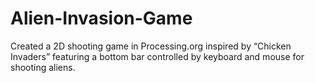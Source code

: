 # Alien-Invasion-Game
Created a 2D shooting game in Processing.org inspired by “Chicken Invaders” featuring a bottom bar controlled by keyboard and mouse for shooting aliens.
